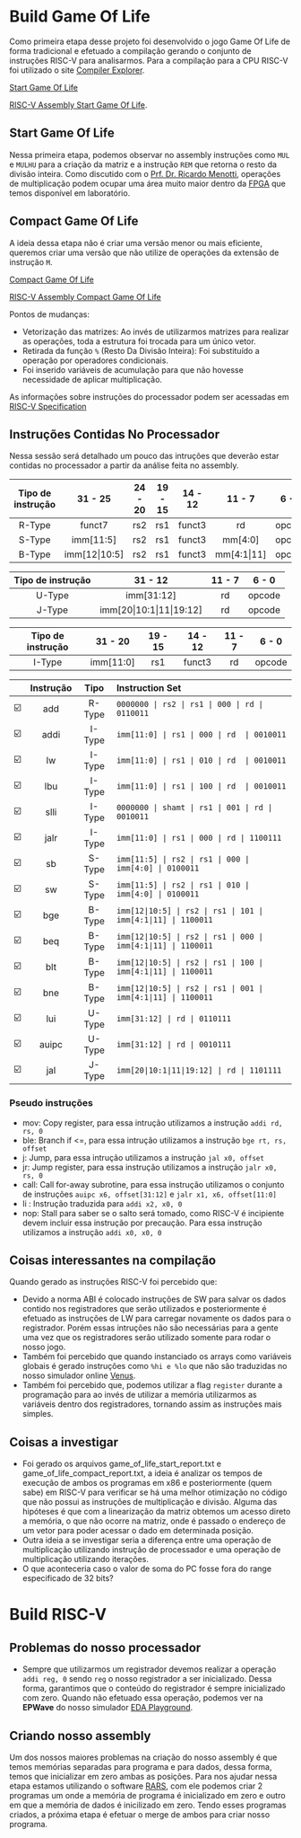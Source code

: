# Build Game Of Life

Como primeira etapa desse projeto foi desenvolvido o jogo Game Of Life de forma tradicional e efetuado a compilação gerando o conjunto de instruções RISC-V para analisarmos. 
Para a compilação para a CPU RISC-V foi utilizado o site [Compiler Explorer](https://godbolt.org/).


[Start Game Of Life](https://github.com/thiago0003/BUILD-RISC-V/blob/main/Game_of_life/game_of_life_start.c) 

[RISC-V Assembly Start Game Of Life](https://github.com/thiago0003/BUILD-RISC-V/blob/main/Game_of_life/game_of_life_start.asm). 

## Start Game Of Life
Nessa primeira etapa, podemos observar no assembly instruções como `MUL` e `MULHU` para a criação da matriz e a instrução `REM` que retorna o resto da divisão inteira. Como discutido com o [Prf. Dr. Ricardo Menotti](https://github.com/menotti), operações de multiplicação podem ocupar uma área muito maior dentro da [FPGA](https://www.intel.com.br/content/www/br/pt/support/programmable/support-resources/fpga-training/getting-started.html) que temos disponível em laboratório.

## Compact Game Of Life
A ideia dessa etapa não é criar uma versão menor ou mais eficiente, queremos criar uma versão que não utilize de operações da extensão de instrução `M`. 

[Compact Game Of Life](https://github.com/thiago0003/BUILD-RISC-V/blob/main/Game_of_life/game_of_life_compact.c) 

[RISC-V Assembly Compact Game Of Life](https://github.com/thiago0003/BUILD-RISC-V/blob/main/Game_of_life/game_of_life_compact.asm)

Pontos de mudanças:
* Vetorização das matrizes: Ao invés de utilizarmos matrizes para realizar as operações, toda a estrutura foi trocada para um único vetor.
* Retirada da função `%` (Resto Da Divisão Inteira): Foi substituído a operação por operadores condicionais.
* Foi inserido variáveis de acumulação para que não hovesse necessidade de aplicar multiplicação.

As informações sobre instruções do processador podem ser acessadas em [RISC-V Specification](https://riscv.org/wp-content/uploads/2017/05/riscv-spec-v2.2.pdf)

## Instruções Contidas No Processador
Nessa sessão será detalhado um pouco das intruções que deverão estar contidas no processador a partir da análise feita no assembly.

|Tipo de instrução| 31 - 25          | 24 - 20 | 19 - 15 | 14 - 12 | 11 - 7       | 6 - 0  |
|:---------------:|:----------------:|:-------:|:-------:|:-------:|:------------:|:------:|
| R-Type          |funct7            | rs2     | rs1     | funct3  | rd           |opcode  |
| S-Type          |imm\[11:5\]       | rs2     | rs1     | funct3  | mm\[4:0\]    |opcode  |
| B-Type          |imm\[12\|10:5\]  | rs2     | rs1     | funct3  | mm\[4:1\|11\]|opcode  |

|Tipo de instrução| 31 - 12                    | 11 - 7 | 6 - 0  |
|:---------------:|:--------------------------:|:------:|:------:|
| U-Type          | imm\[31:12\]               | rd     | opcode |
| J-Type          | imm\[20\|10:1\|11\|19:12\] | rd     | opcode |

|Tipo de instrução| 31 - 20          | 19 - 15 | 14 - 12 | 11 - 7       | 6 - 0  |
|:---------------:|:----------------:|:-------:|:-------:|:------------:|:------:|
| I-Type          |imm\[11:0\]       | rs1     | funct3  | rd           |opcode  |

|    |Instrução |  Tipo  | Instruction Set                                                |
|:--:|:--------:|:------:|:---------------------------------------------------------------|
| ☑️ | add      | R-Type | `0000000 \| rs2 \| rs1 \| 000 \| rd \| 0110011`                |
| ☑️ | addi     | I-Type | `imm[11:0] \| rs1 \| 000 \| rd  \| 0010011`                    |
| ☑️ | lw       | I-Type | `imm[11:0] \| rs1 \| 010 \| rd  \| 0010011`                    |
| ☑️ | lbu      | I-Type | `imm[11:0] \| rs1 \| 100 \| rd  \| 0010011`                    |
| ☑️ | slli     | I-Type | `0000000 \| shamt \| rs1 \| 001 \| rd \| 0010011`              |
| ☑️ | jalr     | I-Type | `imm[11:0] \| rs1 \| 000 \| rd \| 1100111`                     |
| ☑️ | sb       | S-Type | `imm[11:5] \| rs2 \| rs1 \| 000 \| imm[4:0] \| 0100011`        |
| ☑️ | sw       | S-Type | `imm[11:5] \| rs2 \| rs1 \| 010 \| imm[4:0] \| 0100011`        |
| ☑️ | bge      | B-Type | `imm[12\|10:5] \| rs2 \| rs1 \| 101 \| imm[4:1\|11] \| 1100011`|
| ☑️ | beq      | B-Type | `imm[12\|10:5] \| rs2 \| rs1 \| 000 \| imm[4:1\|11] \| 1100011`|
| ☑️ | blt      | B-Type | `imm[12\|10:5] \| rs2 \| rs1 \| 100 \| imm[4:1\|11] \| 1100011`|
| ☑️ | bne      | B-Type | `imm[12\|10:5] \| rs2 \| rs1 \| 001 \| imm[4:1\|11] \| 1100011`|
| ☑️ | lui      | U-Type | `imm[31:12] \| rd \| 0110111`                                  |
| ☑️ | auipc    | U-Type | `imm[31:12] \| rd \| 0010111`                                  |
| ☑️ | jal      | J-Type | `imm[20\|10:1\|11\|19:12] \| rd \| 1101111`                    |

### Pseudo instruções
* mov: Copy register, para essa intrução utilizamos a instrução `addi rd, rs, 0`
* ble: Branch if <=, para essa intrução utilizamos a instrução `bge rt, rs, offset`
* j: Jump, para essa intrução utilizamos a instrução `jal x0, offset`
* jr: Jump register, para essa instrução utilizamos a instrução `jalr x0, rs, 0`
* call: Call for-away subrotine, para essa instrução utilizamos o conjunto de instruções `auipc x6, offset[31:12]` e `jalr x1, x6, offset[11:0]`
* li : Instrução traduzida para `addi x2, x0, 0` 
* nop: Stall para saber se o salto será tomado, como RISC-V é incipiente devem incluir essa instrução por precaução. Para essa instrução utilizamos a instrução `addi x0, x0, 0`

## Coisas interessantes na compilação
Quando gerado as instruções RISC-V foi percebido que:
* Devido a norma ABI é colocado instruções de SW para salvar os dados contido nos registradores que serão utilizados e posteriormente é efetuado as instruções de LW para carregar novamente os dados para o registrador. Porém essas intruções não são necessárias para a gente uma vez que os registradores serão utilizado somente para rodar o nosso jogo.
* Também foi percebido que quando instanciado os arrays como variáveis globais é gerado instruções como `%hi e %lo` que não são traduzidas no nosso simulador online [Venus](https://venus.kvakil.me/).
* Também foi percebido que, podemos utilizar a flag `register` durante a programação para ao invés de utilizar a memória utilizarmos as variáveis dentro dos registradores, tornando assim as instruções mais simples.

## Coisas a investigar
* Foi gerado os arquivos game_of_life_start_report.txt e game_of_life_compact_report.txt, a ideia é analizar os tempos de execução de ambos os programas em x86 e posteriormente (quem sabe) em RISC-V para verificar se há uma melhor otimização no código que não possui as instruções de multiplicação e divisão. Alguma das hipóteses é que com a linearização da matriz obtemos um acesso direto a memória, o que não ocorre na matriz, onde é passado o endereço de um vetor para poder acessar o dado em determinada posição.
* Outra ideia a se investigar seria a diferença entre uma operação de multiplicação utilizando instrução de processador e uma operação de multiplicação utilizando iterações.
* O que aconteceria caso o valor de soma do PC fosse fora do range especificado de 32 bits?


# Build RISC-V

## Problemas do nosso processador
* Sempre que utilizarmos um registrador devemos realizar a operação `addi reg, 0` sendo `reg` o nosso registrador a ser inicializado. Dessa forma, garantimos que o conteúdo do registrador é sempre inicializado com zero. Quando não efetuado essa operação, podemos ver na __EPWave__ do nosso simulador [EDA Playground](https://www.edaplayground.com). 

## Criando nosso assembly 
Um dos nossos maiores problemas na criação do nosso assembly é que temos memórias separadas para programa e para dados, dessa forma, temos que inicializar em zero ambas as posições. Para nos ajudar nessa etapa estamos utilizando o software [RARS](https://github.com/TheThirdOne/rars/tree/master), com ele podemos criar 2 programas um onde a memória de programa é inicializado em zero e outro em que a memória de dados é inicilizado em zero. Tendo esses programas criados, a próxima etapa é efetuar o merge de ambos para criar nosso programa.

